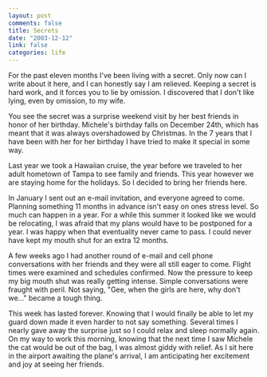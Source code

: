 ```yaml
--- 
layout: post
comments: false
title: Secrets
date: "2003-12-12"
link: false
categories: life
---
```

For the past eleven months I've been living with a secret. Only now can I write about it here, and I can honestly say I am relieved. Keeping a secret is hard work, and it forces you to lie by omission.  I discovered that I don't like lying, even by omission, to my wife.

You see the secret was a surprise weekend visit by her best friends in honor of her birthday. Michele's birthday falls on December 24th, which has meant that it was always overshadowed by Christmas. In the 7 years that I have been with her for her birthday I have tried to make it special in some way.

Last year we took a Hawaiian cruise, the year before we traveled to her adult hometown of Tampa to see family and friends. This year however we are staying home for the holidays. So I decided to bring her friends here.

In January I sent out an e-mail invitation, and everyone agreed to come. Planning something 11 months in advance isn't easy on ones stress level. So much can happen in a year. For a while this summer it looked like we would be relocating, I was afraid that my plans would have to be postponed for a year. I was happy when that eventuality never came to pass. I could never have kept my mouth shut for an extra 12 months.

A few weeks ago I had another round of e-mail and cell phone conversations with her friends and they were all still eager to come. Flight times were examined and schedules confirmed. Now the pressure to keep my big mouth shut was really getting intense. Simple conversations were fraught with peril. Not saying, "Gee, when the girls are here, why don't we..." became a tough thing.

This week has lasted forever. Knowing that I would finally be able to let my guard down made it even harder to not say something. Several times I nearly gave away the surprise just so I could relax and sleep normally again. On my way to work this morning, knowing that the next time I saw Michele the cat would be out of the bag, I was almost giddy with relief. As I sit here in the airport awaiting the plane's arrival, I am anticipating her excitement and joy at seeing her friends.
